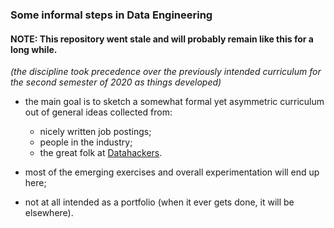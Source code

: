 ### Some informal steps in Data Engineering

#### NOTE: This repository went stale and will probably remain like this for a long while.

*(the discipline took precedence over the previously intended curriculum for the second semester of 2020 as things developed)*

- the main goal is to sketch a somewhat formal yet asymmetric curriculum out of general ideas collected from:
	- nicely written job postings;
	- people in the industry;
	- the great folk at [Datahackers](https://datahackers.com.br/).

- most of the emerging exercises and overall experimentation will end up here;

- not at all intended as a portfolio (when it ever gets done, it will be elsewhere).
